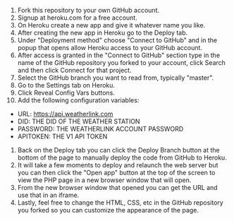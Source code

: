 1. Fork this repository to your own GitHub account.
1. Signup at heroku.com for a free account.
1. On Heroku create a new app and give it whatever name you like.
1. After creating the new app in Heroku go to the Deploy tab.
1. Under "Deployment method" choose "Connect to GitHub" and in the popup that opens allow Heroku access to your GitHub account.
1. After access is granted in the "Connect to GitHub" section type in the name of the GitHub repository you forked to your account, click Search and then click Connect for that project.
1. Select the GitHub branch you want to read from, typically "master".
1. Go to the Settings tab on Heroku.
1. Click Reveal Config Vars buttons.
1. Add the following configuration variables:
  - URL: https://api.weatherlink.com
  - DID: THE DID OF THE WEATHER STATION
  - PASSWORD: THE WEATHERLINK ACCOUNT PASSWORD
  - APITOKEN: THE V1 API TOKEN
1. Back on the Deploy tab you can click the Deploy Branch button at the bottom of the page to manually deploy the code from GitHub to Heroku.
1. It will take a few moments to deploy and relaunch the web server but you can then click the "Open app" button at the top of the screen to view the PHP page in a new browser window that will open.
1. From the new browser window that opened you can get the URL and use that in an iframe.
1. Lastly, feel free to change the HTML, CSS, etc in the GitHub repository you forked so you can customize the appearance of the page.
